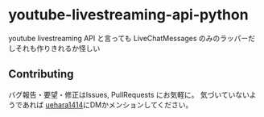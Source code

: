 # youtube-livestreaming-api-python
youtube livestreaming API と言っても LiveChatMessages のみのラッパーだしそれも作りきれるか怪しい


## Contributing
バグ報告・要望・修正はIssues, PullRequests にお気軽に。
気づいていないようであれば [uehara1414](https://twitter.com/uehara1414/)にDMかメンションしてください。
